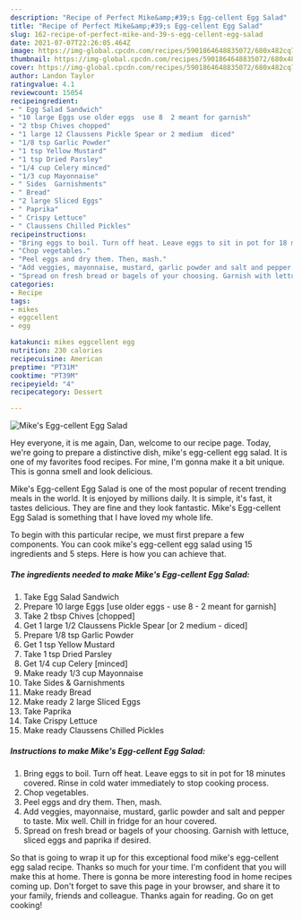```yaml
---
description: "Recipe of Perfect Mike&amp;#39;s Egg-cellent Egg Salad"
title: "Recipe of Perfect Mike&amp;#39;s Egg-cellent Egg Salad"
slug: 162-recipe-of-perfect-mike-and-39-s-egg-cellent-egg-salad
date: 2021-07-07T22:26:05.464Z
image: https://img-global.cpcdn.com/recipes/5901864648835072/680x482cq70/mikes-egg-cellent-egg-salad-recipe-main-photo.jpg
thumbnail: https://img-global.cpcdn.com/recipes/5901864648835072/680x482cq70/mikes-egg-cellent-egg-salad-recipe-main-photo.jpg
cover: https://img-global.cpcdn.com/recipes/5901864648835072/680x482cq70/mikes-egg-cellent-egg-salad-recipe-main-photo.jpg
author: Landon Taylor
ratingvalue: 4.1
reviewcount: 15054
recipeingredient:
- " Egg Salad Sandwich"
- "10 large Eggs use older eggs  use 8  2 meant for garnish"
- "2 tbsp Chives chopped"
- "1 large 12 Claussens Pickle Spear or 2 medium  diced"
- "1/8 tsp Garlic Powder"
- "1 tsp Yellow Mustard"
- "1 tsp Dried Parsley"
- "1/4 cup Celery minced"
- "1/3 cup Mayonnaise"
- " Sides  Garnishments"
- " Bread"
- "2 large Sliced Eggs"
- " Paprika"
- " Crispy Lettuce"
- " Claussens Chilled Pickles"
recipeinstructions:
- "Bring eggs to boil. Turn off heat. Leave eggs to sit in pot for 18 minutes covered. Rinse in cold water immediately to stop cooking process."
- "Chop vegetables."
- "Peel eggs and dry them. Then, mash."
- "Add veggies, mayonnaise, mustard, garlic powder and salt and pepper to taste. Mix well. Chill in fridge for an hour covered."
- "Spread on fresh bread or bagels of your choosing. Garnish with lettuce, sliced eggs and paprika if desired."
categories:
- Recipe
tags:
- mikes
- eggcellent
- egg

katakunci: mikes eggcellent egg 
nutrition: 230 calories
recipecuisine: American
preptime: "PT31M"
cooktime: "PT39M"
recipeyield: "4"
recipecategory: Dessert

---
```



![Mike&#39;s Egg-cellent Egg Salad](https://img-global.cpcdn.com/recipes/5901864648835072/680x482cq70/mikes-egg-cellent-egg-salad-recipe-main-photo.jpg)

Hey everyone, it is me again, Dan, welcome to our recipe page. Today, we're going to prepare a distinctive dish, mike&#39;s egg-cellent egg salad. It is one of my favorites food recipes. For mine, I'm gonna make it a bit unique. This is gonna smell and look delicious.

Mike&#39;s Egg-cellent Egg Salad is one of the most popular of recent trending meals in the world. It is enjoyed by millions daily. It is simple, it's fast, it tastes delicious. They are fine and they look fantastic. Mike&#39;s Egg-cellent Egg Salad is something that I have loved my whole life.




To begin with this particular recipe, we must first prepare a few components. You can cook mike&#39;s egg-cellent egg salad using 15 ingredients and 5 steps. Here is how you can achieve that.

<!--inarticleads1-->

##### The ingredients needed to make Mike&#39;s Egg-cellent Egg Salad:

1. Take  Egg Salad Sandwich
1. Prepare 10 large Eggs [use older eggs - use 8 - 2 meant for garnish]
1. Take 2 tbsp Chives [chopped]
1. Get 1 large 1/2 Claussens Pickle Spear [or 2 medium - diced]
1. Prepare 1/8 tsp Garlic Powder
1. Get 1 tsp Yellow Mustard
1. Take 1 tsp Dried Parsley
1. Get 1/4 cup Celery [minced]
1. Make ready 1/3 cup Mayonnaise
1. Take  Sides &amp; Garnishments
1. Make ready  Bread
1. Make ready 2 large Sliced Eggs
1. Take  Paprika
1. Take  Crispy Lettuce
1. Make ready  Claussens Chilled Pickles




<!--inarticleads2-->

##### Instructions to make Mike&#39;s Egg-cellent Egg Salad:

1. Bring eggs to boil. Turn off heat. Leave eggs to sit in pot for 18 minutes covered. Rinse in cold water immediately to stop cooking process.
1. Chop vegetables.
1. Peel eggs and dry them. Then, mash.
1. Add veggies, mayonnaise, mustard, garlic powder and salt and pepper to taste. Mix well. Chill in fridge for an hour covered.
1. Spread on fresh bread or bagels of your choosing. Garnish with lettuce, sliced eggs and paprika if desired.




So that is going to wrap it up for this exceptional food mike&#39;s egg-cellent egg salad recipe. Thanks so much for your time. I'm confident that you will make this at home. There is gonna be more interesting food in home recipes coming up. Don't forget to save this page in your browser, and share it to your family, friends and colleague. Thanks again for reading. Go on get cooking!
